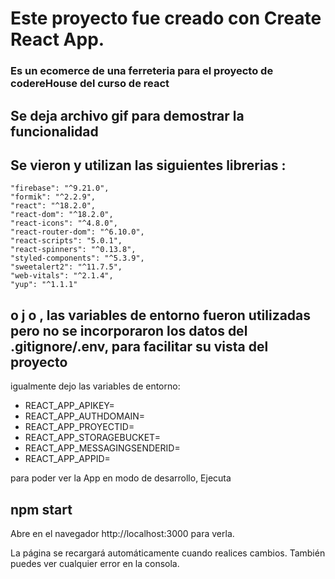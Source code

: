 
# Este proyecto fue creado con Create React App.

### Es un ecomerce de una ferreteria para el proyecto  de codereHouse del curso de react

##  Se deja archivo gif  para demostrar la funcionalidad

## Se vieron y utilizan las siguientes librerias :
    "firebase": "^9.21.0",
    "formik": "^2.2.9",
    "react": "^18.2.0",
    "react-dom": "^18.2.0",
    "react-icons": "^4.8.0",
    "react-router-dom": "^6.10.0",
    "react-scripts": "5.0.1",
    "react-spinners": "^0.13.8",
    "styled-components": "^5.3.9",
    "sweetalert2": "^11.7.5",
    "web-vitals": "^2.1.4",
    "yup": "^1.1.1"

## o j o ,  las variables de entorno fueron utilizadas pero no se incorporaron  los datos del .gitignore/.env, para facilitar su vista del proyecto

igualmente dejo las variables de entorno:
- REACT_APP_APIKEY=
- REACT_APP_AUTHDOMAIN=
- REACT_APP_PROYECTID=
- REACT_APP_STORAGEBUCKET=
- REACT_APP_MESSAGINGSENDERID=
- REACT_APP_APPID=

para poder ver la App en modo de desarrollo,
Ejecuta
## npm start 
Abre en el navegador  http://localhost:3000 para verla.

La página se recargará automáticamente cuando realices cambios.
También puedes ver cualquier error  en la consola.

